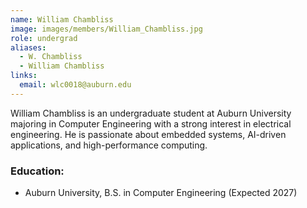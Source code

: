 ```yaml
---
name: William Chambliss
image: images/members/William_Chambliss.jpg
role: undergrad
aliases:
  - W. Chambliss
  - William Chambliss
links:
  email: wlc0018@auburn.edu
---
```


William Chambliss is an undergraduate student at Auburn University majoring in Computer Engineering with a strong interest in electrical engineering. He is passionate about embedded systems, AI-driven applications, and high-performance computing.

### Education:
- Auburn University, B.S. in Computer Engineering (Expected 2027)  